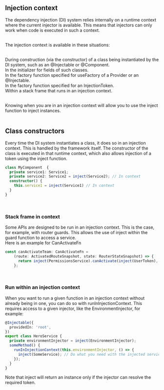 ## Injection context  
The dependency injection (DI) system relies internally on a runtime context where the current injector is available. This means that injectors can only work when code is executed in such a context.  
<br>

The injection context is available in these situations:  
<br>

During construction (via the constructor) of a class being instantiated by the DI system, such as an @Injectable or @Component.  
In the initializer for fields of such classes.  
In the factory function specified for useFactory of a Provider or an @Injectable.  
In the factory function specified for an InjectionToken.  
Within a stack frame that runs in an injection context.  
<br>

Knowing when you are in an injection context will allow you to use the inject function to inject instances.  
<br>

## Class constructors  
Every time the DI system instantiates a class, it does so in an injection context. This is handled by the framework itself. The constructor of the class is executed in that runtime context, which also allows injection of a token using the inject function.  
```typescript
class MyComponent  {
  private service1: Service1;
  private service2: Service2 = inject(Service2); // In context
  constructor() {
    this.service1 = inject(Service1) // In context
  }
}
```  
<br>

### Stack frame in context  
Some APIs are designed to be run in an injection context. This is the case, for example, with router guards. This allows the use of inject within the guard function to access a service.  
Here is an example for CanActivateFn  
```typescript
const canActivateTeam: CanActivateFn =
    (route: ActivatedRouteSnapshot, state: RouterStateSnapshot) => {
      return inject(PermissionsService).canActivate(inject(UserToken), route.params.id);
    };
```  
<br>

### Run within an injection context  
When you want to run a given function in an injection context without already being in one, you can do so with runInInjectionContext. This requires access to a given injector, like the EnvironmentInjector, for example:  
```typescript
@Injectable({
  providedIn: 'root',
})
export class HeroService {
  private environmentInjector = inject(EnvironmentInjector);
  someMethod() {
    runInInjectionContext(this.environmentInjector, () => {
      inject(SomeService); // Do what you need with the injected service
    });
  }
}
```  
Note that inject will return an instance only if the injector can resolve the required token.